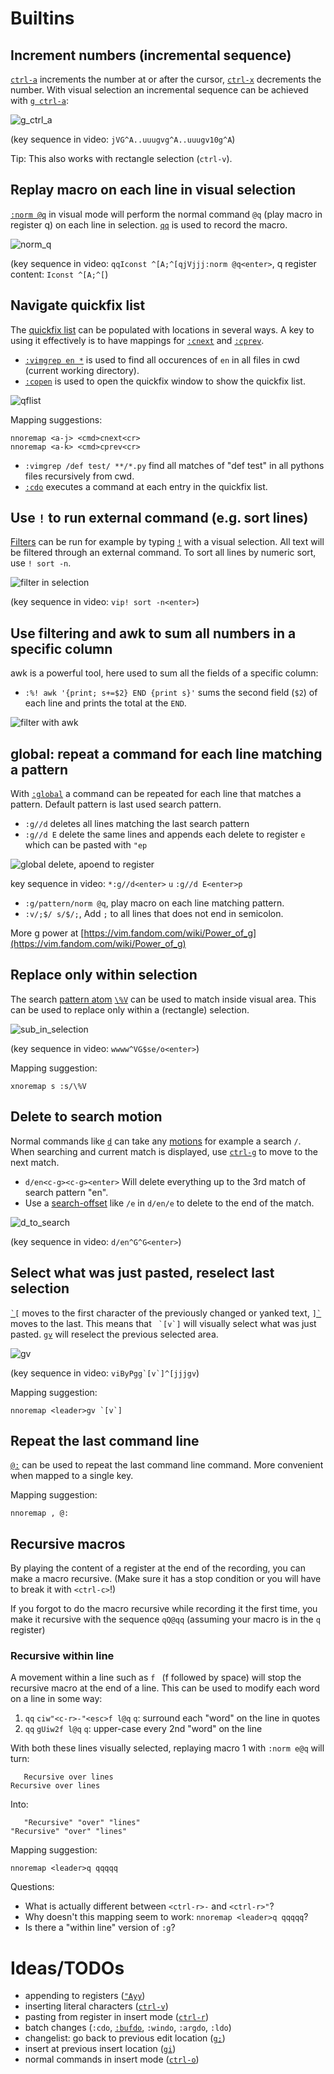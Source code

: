 # Builtins

## Increment numbers (incremental sequence)
[`ctrl-a`](https://vimhelp.org/change.txt.html#CTRL-A) increments the number at or after the cursor, [`ctrl-x`](https://vimhelp.org/change.txt.html#CTRL-X) decrements the number. With visual selection an incremental sequence can be achieved with [`g ctrl-a`](https://vimhelp.org/change.txt.html#v_g_CTRL-A):

![g_ctrl_a](https://user-images.githubusercontent.com/4508793/142710199-0d605d4c-9d0a-42d2-976a-6d15742834b1.gif)

(key sequence in video: `jVG^A..uuugvg^A..uuugv10g^A`)

Tip: This also works with rectangle selection (`ctrl-v`).

## Replay macro on each line in visual selection
[`:norm @q`](https://vimhelp.org/various.txt.html#%3Anorm) in visual mode will perform the normal command `@q` (play macro in register q) on each line in selection. [`qq`](https://vimhelp.org/repeat.txt.html#q) is used to record the macro.

![norm_q](https://user-images.githubusercontent.com/4508793/143023739-894e32bf-c1f7-4a50-8c03-19b0771fb87b.gif)

(key sequence in video: `qqIconst ^[A;^[qjVjjj:norm @q<enter>`, q register content: `Iconst ^[A;^[`)

## Navigate quickfix list
The [quickfix list](https://vimhelp.org/quickfix.txt.html#quickfix) can be populated with locations in several ways. A key to using it effectively is to have mappings for [`:cnext`](https://vimhelp.org/quickfix.txt.html#%3Acnext) and [`:cprev`](https://vimhelp.org/quickfix.txt.html#%3Acprev).

- [`:vimgrep en *`](https://vimhelp.org/quickfix.txt.html#%3Avimgrep) is used to find all occurences of `en` in all files in cwd (current working directory).
- [`:copen`](https://vimhelp.org/quickfix.txt.html#%3Acopen) is used to open the quickfix window to show the quickfix list.

![qflist](https://user-images.githubusercontent.com/4508793/143112529-717fb6ea-d7ab-4f87-a5da-4c0df5f2a9c4.gif)

Mapping suggestions:
```vim
nnoremap <a-j> <cmd>cnext<cr>
nnoremap <a-k> <cmd>cprev<cr>
```

- `:vimgrep /def test/ **/*.py` find all matches of "def test" in all pythons files recursively from cwd.
- [`:cdo`](https://vimhelp.org/quickfix.txt.html#%3Acdo) executes a command at each entry in the quickfix list.

## Use `!` to run external command (e.g. sort lines)
[Filters](https://vimhelp.org/change.txt.html#filter) can be run for example by typing
[`!`](https://vimhelp.org/change.txt.html#!) with a visual selection. All text will be filtered
through an external command. To sort all lines by numeric sort, use `! sort -n`.

![filter in selection](sort.gif)

(key sequence in video: `vip! sort -n<enter>`)

## Use filtering and awk to sum all numbers in a specific column
awk is a powerful tool, here used to sum all the fields of a specific column:
 - `:%! awk '{print; s+=$2} END {print s}'` sums the second field (`$2`) of
   each line and prints the total at the `END`.

![filter with awk](filter_awk.gif)

## global: repeat a command for each line matching a pattern
With [`:global`](https://vimhelp.org/repeat.txt.html#%3Aglobal) a command can be repeated for each
line that matches a pattern. Default pattern is last used search pattern.

 - `:g//d` deletes all lines matching the last search pattern
 - `:g//d E` delete the same lines and appends each delete to register `e` which can be pasted with
   `"ep`

![global delete, apoend to register](global.gif)

key sequence in video: `*:g//d<enter>` `u` `:g//d E<enter>p`

 - `:g/pattern/norm @q`, play macro on each line matching pattern.
 - `:v/;$/ s/$/;`, Add `;` to all lines that does not end in semicolon.

More g power at [https://vim.fandom.com/wiki/Power_of_g](https://vim.fandom.com/wiki/Power_of_g)

## Replace only within selection
The search [pattern atom](https://vimhelp.org/pattern.txt.html#pattern-atoms) [`\%V`](https://vimhelp.org/pattern.txt.html#%2F%5C%25V) can be used to match inside visual area. This can be used to replace only within a (rectangle) selection.

![sub_in_selection](https://user-images.githubusercontent.com/4508793/143133723-69acd9ba-1516-4d21-a546-b04d9a84e622.gif)

(key sequence in video: `wwww^VG$se/o<enter>`)

Mapping suggestion:
```vim
xnoremap s :s/\%V
```

## Delete to search motion
Normal commands like [`d`](https://vimhelp.org/change.txt.html#d) can take any [motions](https://vimhelp.org/intro.txt.html#%7Bmotion%7D) for example a search `/`. When searching and current match is displayed, use [`ctrl-g`](https://vimhelp.org/cmdline.txt.html#%2F_CTRL-G) to move to the next match.

- `d/en<c-g><c-g><enter>` Will delete everything up to the 3rd match of search pattern "en".
- Use a [search-offset](https://vimhelp.org/pattern.txt.html#search-offset) like `/e` in `d/en/e` to delete to the end of the match.

![d_to_search](https://user-images.githubusercontent.com/4508793/143139836-a1ac23f4-9367-447b-867c-06b6a7c7fdc3.gif)

(key sequence in video: `d/en^G^G<enter>`)

## Select what was just pasted, reselect last selection

[`` `[ ``](https://vimhelp.org/motion.txt.html#%60%5B) moves to the first character of the previously changed or yanked text, [`` ]` ``](https://vimhelp.org/motion.txt.html#%60%5D) moves to the last. This means that `` `[v`]`` will visually select what was just pasted. [`gv`](https://vimhelp.org/visual.txt.html#gv) will reselect the previous selected area.

![gv](https://user-images.githubusercontent.com/4508793/143313428-e6bba2f8-425b-468e-87b9-f02afcbf09b8.gif)

(key sequence in video: ``viByPgg`[v`]^[jjjgv``)

Mapping suggestion:
```vim
nnoremap <leader>gv `[v`]
```

## Repeat the last command line
[`@:`](https://vimhelp.org/repeat.txt.html#%40%3A) can be used to repeat the last command line command. More convenient when mapped to a single key.

Mapping suggestion:

```vim
nnoremap , @:
```

## Recursive macros
By playing the content of a register at the end of the recording, you can make
a macro recursive. (Make sure it has a stop condition or you will have to break
it with `<ctrl-c>`!)

If you forgot to do the macro recursive while recording it the first time, you
make it recursive with the sequence `qQ@qq` (assuming your macro is in the `q`
register)

### Recursive within line
A movement within a line such as `f ` (f followed by space) will stop the
recursive macro at the end of a line. This can be used to modify each word on a
line in some way:

1. `qq` `ciw"<c-r>-"<esc>f l@q` `q`: surround each "word" on the line in quotes
2. `qq` `gUiw2f l@q` `q`:  upper-case every 2nd "word" on the line

With both these lines visually selected, replaying macro 1 with `:norm e@q`
will turn:
```
   Recursive over lines
Recursive over lines
```

Into:
```
   "Recursive" "over" "lines"
"Recursive" "over" "lines"
```

Mapping suggestion:

```vim
nnoremap <leader>q qqqqq
```

Questions:

- What is actually different between `<ctrl-r>-` and `<ctrl-r>"`?
- Why doesn't this mapping seem to work: `nnoremap <leader>q qqqqq`?
- Is there a "within line" version of `:g`?


# Ideas/TODOs
- appending to registers ([`"Ayy`](https://vimhelp.org/change.txt.html#quotea))
- inserting literal characters ([`ctrl-v`](https://vimhelp.org/insert.txt.html#i_CTRL-V))
- pasting from register in insert mode ([`ctrl-r`](https://vimhelp.org/insert.txt.html#i_CTRL-R))
- batch changes (`:cdo`, [`:bufdo`](https://vimhelp.org/windows.txt.html#%3Abufdo), `:windo`, `:argdo`, `:ldo`)
- changelist: go back to previous edit location ([`g;`](https://vimhelp.org/motion.txt.html#g%3B))
- insert at previous insert location ([`gi`](https://vimhelp.org/insert.txt.html#gi))
- normal commands in insert mode ([`ctrl-o`](https://vimhelp.org/insert.txt.html#i_CTRL-O))
